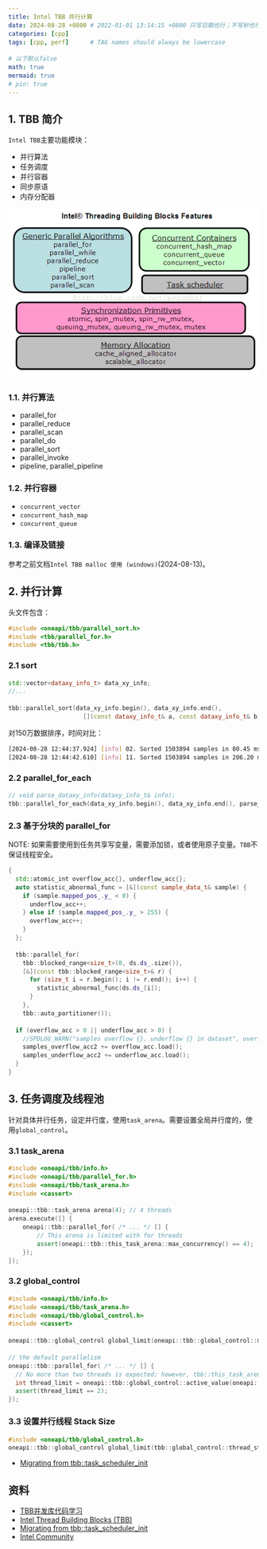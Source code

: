 ```yaml
---
title: Intel TBB 并行计算
date: 2024-08-28 +0800 # 2022-01-01 13:14:15 +0800 只写日期也行；不写秒也行；这样也行 2022-03-09T00:55:42+08:00
categories: [cpp]
tags: [cpp, perf]      # TAG names should always be lowercase

# 以下默认false
math: true
mermaid: true
# pin: true
---
```


## 1. TBB 简介 ##

`Intel TBB`主要功能模块：

* 并行算法
* 任务调度
* 并行容器
* 同步原语
* 内存分配器

![TBB模块](/assets/images/intel_tbb/20240823/20150327164225068.png)

### 1.1. 并行算法 ###

* parallel_for
* parallel_reduce
* parallel_scan
* parallel_do
* parallel_sort
* parallel_invoke
* pipeline, parallel_pipeline

### 1.2. 并行容器 ###

* `concurrent_vector`
* `concurrent_hash_map`
* `concurrent_queue`

### 1.3. 编译及链接 ###

参考之前文档`Intel TBB malloc 使用 (windows)`(2024-08-13)。

## 2. 并行计算 ##

头文件包含：

```c++
#include <oneapi/tbb/parallel_sort.h>
#include <tbb/parallel_for.h>
#include <tbb/tbb.h>
```

### 2.1 sort ###

```c++
std::vector<dataxy_info_t> data_xy_info;
//...

tbb::parallel_sort(data_xy_info.begin(), data_xy_info.end(),
                     [](const dataxy_info_t& a, const dataxy_info_t& b) { return (a.x_ < b.x_); });
```

对150万数据排序，时间对比：

```bash
[2024-08-28 12:44:37.924] [info] 02. Sorted 1503894 samples in 80.45 ms (TBB sort)
[2024-08-28 12:44:42.610] [info] 11. Sorted 1503894 samples in 206.20 ms (std sort)
```

### 2.2 parallel_for_each ###

```c++
// void parse_dataxy_info(dataxy_info_t& info);
tbb::parallel_for_each(data_xy_info.begin(), data_xy_info.end(), parse_dataxy_info);
```

### 2.3 基于分块的 parallel_for ###

NOTE: 如果需要使用到任务共享写变量，需要添加锁，或者使用原子变量。`TBB`不保证线程安全。

```c++
{
  std::atomic_int overflow_acc{}, underflow_acc{};
  auto statistic_abnormal_func = [&](const sample_data_t& sample) {
    if (sample.mapped_pos_.y_ < 0) {
      underflow_acc++;
    } else if (sample.mapped_pos_.y_ > 255) {
      overflow_acc++;
    }
  };

  tbb::parallel_for(
    tbb::blocked_range<size_t>(0, ds.ds_.size()),
    [&](const tbb::blocked_range<size_t>& r) {
      for (size_t i = r.begin(); i != r.end(); i++) {
        statistic_abnormal_func(ds.ds_[i]);
      }
    },
    tbb::auto_partitioner());

  if (overflow_acc > 0 || underflow_acc > 0) {
    //SPDLOG_WARN("samples overflow {}. underflow {} in dataset", overflow_acc.load(), underflow_acc.load());
    samples_overflow_acc2 += overflow_acc.load();
    samples_underflow_acc2 += underflow_acc.load();
  }
}
```

## 3. 任务调度及线程池 ##

针对具体并行任务，设定并行度，使用`task_arena`。需要设置全局并行度的，使用`global_control`。

### 3.1 task_arena ###

```cpp
#include <oneapi/tbb/info.h>
#include <oneapi/tbb/parallel_for.h>
#include <oneapi/tbb/task_arena.h>
#include <cassert>

oneapi::tbb::task_arena arena(4); // 4 threads
arena.execute([] {
    oneapi::tbb::parallel_for( /* ... */ [] {
        // This arena is limited with for threads
        assert(oneapi::tbb::this_task_arena::max_concurrency() == 4);
    });
});
```

### 3.2 global_control ###

```cpp
#include <oneapi/tbb/info.h>
#include <oneapi/tbb/task_arena.h>
#include <oneapi/tbb/global_control.h>
#include <cassert>

oneapi::tbb::global_control global_limit(oneapi::tbb::global_control::max_allowed_parallelism, 2);

// the default parallelism
oneapi::tbb::parallel_for( /* ... */ [] {
  // No more than two threads is expected; however, tbb::this_task_arena::max_concurrency() can return a bigger value
  int thread_limit = oneapi::tbb::global_control::active_value(oneapi::tbb::global_control::max_allowed_parallelism);
  assert(thread_limit == 2);
});
```

### 3.3 设置并行线程 Stack Size ###

```cpp
#include <oneapi/tbb/global_control.h>
oneapi::tbb::global_control global_limit(tbb::global_control::thread_stack_size, 16 * 1024 * 1024);
```

* [Migrating from tbb::task_scheduler_init](https://www.intel.com/content/www/us/en/docs/onetbb/developer-guide-api-reference/2022-0/migrating-from-tbb-task-scheduler-init.html)

## 资料 ##

* [TBB并发库代码学习](https://woodpenker.github.io/2022/01/16/TBB%E5%B9%B6%E5%8F%91%E5%BA%93%E4%BB%A3%E7%A0%81%E5%AD%A6%E4%B9%A0/)
* [Intel Thread Building Blocks (TBB)](https://yuhao0102.github.io/2022/03/07/Intel_TBB/)
* [Migrating from tbb::task_scheduler_init](https://oneapi-src.github.io/oneTBB/main/tbb_userguide/Migration_Guide/Task_Scheduler_Init.html)
* [Intel Community](https://community.intel.com/)
